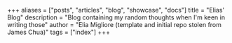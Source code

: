 +++
aliases = ["posts", "articles", "blog", "showcase", "docs"]
title = "Elias' Blog"
description = "Blog containing my random thoughts when I'm keen in writing those"
author = "Elia Migliore (template and initial repo stolen from James Chua)"
tags = ["index"]
+++
